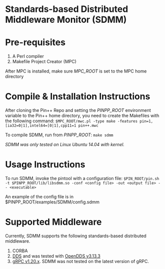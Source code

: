 # Standards-based Distributed Middleware Monitor (SDMM)

# Pre-requisites
1. A Perl compiler
2. Makefile Project Creator (MPC)

After MPC is installed, make sure *MPC_ROOT* is set to the MPC home directory

# Compile & Installation Instructions
After cloning the Pin++ Repo and setting the *PINPP_ROOT* environment variable to
the Pin++ home directory, you need to create the Makefiles with the following command:
`$MPC_ROOT/mwc.pl -type make -features pin=1,[ia32=0|1],intel64=[0|1],cpp11=1 pin++.mwc`

To compile SDMM, run from *PINPP_ROOT*:
`make sdmm`

_SDMM was only tested on Linux Ubuntu 14.04 with kernel._

# Usage Instructions
To run SDMM, invoke the pintool with a configuration file:
`$PIN_ROOT/pin.sh -t $PINPP_ROOT/lib/libsdmm.so -conf <config file> -out <output file> -- <executable>`

An example of the config file is in $PINPP_ROOT/examples/SDMM/config.sdmm

# Supported Middleware
Currently, SDMM supports the following standards-based distributed middleware.
1. CORBA
2. [DDS](https://www.omg.org/spec/DDS/1.4/PDF) and was tested with [OpenDDS v3.13.3](https://opendds.org/)
3. [gRPC v1.20.x](https://github.com/grpc/grpc/tree/v1.20.x). SDMM was not tested on the latest version of gRPC.
